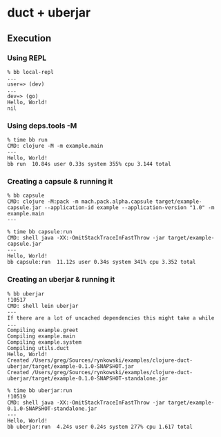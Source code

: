# duct + uberjar

## Execution

### Using REPL

    % bb local-repl
    ...
    user=> (dev)
    ...
    dev=> (go)
    Hello, World!
    nil

### Using deps.tools -M

    % time bb run
    CMD: clojure -M -m example.main
    ---
    Hello, World!
    bb run  10.84s user 0.33s system 355% cpu 3.144 total

### Creating a capsule & running it

    % bb capsule
    CMD: clojure -M:pack -m mach.pack.alpha.capsule target/example-capsule.jar --application-id example --application-version "1.0" -m example.main
    ---

    % time bb capsule:run
    CMD: shell java -XX:-OmitStackTraceInFastThrow -jar target/example-capsule.jar
    ---
    Hello, World!
    bb capsule:run  11.12s user 0.34s system 341% cpu 3.352 total

### Creating an uberjar & running it

    % bb uberjar                                                                                                                                                                                                                                                                                                                                                       !10517
    CMD: shell lein uberjar
    ---
    If there are a lot of uncached dependencies this might take a while ...
    Compiling example.greet
    Compiling example.main
    Compiling example.system
    Compiling utils.duct
    Hello, World!
    Created /Users/greg/Sources/rynkowski/examples/clojure-duct-uberjar/target/example-0.1.0-SNAPSHOT.jar
    Created /Users/greg/Sources/rynkowski/examples/clojure-duct-uberjar/target/example-0.1.0-SNAPSHOT-standalone.jar

    % time bb uberjar:run                                                                                                                                                                                                                                                                                                                                              !10519
    CMD: shell java -XX:-OmitStackTraceInFastThrow -jar target/example-0.1.0-SNAPSHOT-standalone.jar
    ---
    Hello, World!
    bb uberjar:run  4.24s user 0.24s system 277% cpu 1.617 total
